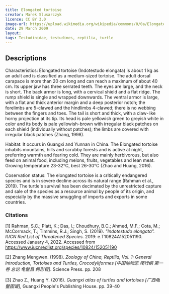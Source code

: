 ```yaml
---
title: Elongated tortoise
creator: Marek Slusarczyk
licence: CC BY 3.0
image-url: https://upload.wikimedia.org/wikipedia/commons/0/0a/Elongated_Tortoise_%28Indotestudo_elongata%29_-_Thailand_1.jpg
date: 29 March 2009
layout: 
tags: Testudinidae, testudines, reptilia, turtle
---
```

## Descriptions
Characteristics: Elongated tortoise (Indotestudo elongata) is about 1 kg as an adult and is classified as a medium-sized tortoise. The adult dorsal carapace is more than 20 cm long and can reach a maximum of about 40 cm. Its upper jaw has three serrated teeth. The eyes are large, and the neck is short. The back armor is long, with a cervical shield and a flat ridge. The rump shield is single and wrapped downwards. The ventral armor is large, with a flat and thick anterior margin and a deep posterior notch; the forelimbs are 5-clawed and the hindlimbs 4-clawed; there is no webbing between the fingers and toes. The tail is short and thick, with a claw-like horny projection at its tip. Its head is pale yellowish green to greyish white in color and its body is pale yellowish-brown with irregular black patches on each shield (individually without patches); the limbs are covered with irregular black patches (Zhang, 1998). 

Habitat: It occurs in Guangxi and Yunnan in China. The Elongated tortoise inhabits mountains, hills and scrubby forests and is active at night, preferring warmth and fearing cold. They are mainly herbivorous, but also feed on animal food, including melons, fruits, vegetables and lean meat. Growing temperature 23-32°C, best 26-30°C (Zhao and Huang, 2016).

Coservation status: The elongated tortoise is a critically endangered species and is in severe decline across its natural range (Rahman et al., 2019). The turtle's survival has been decimated by the unrestricted capture and sale of the species as a resource animal by people of its origin, and especially by the massive smuggling of imports and exports in some countries.

### Citations
[1] Rahman, S.C.; Platt, K.; Das, I.; Choudhury, B.C.; Ahmed, M.F.; Cota, M.; McCormack, T.; Timmins, R.J.; Singh, S. (2019). _"Indotestudo elongata". IUCN Red List of Threatened Species._ 2019: e.T10824A152051190. Accessed January 4, 2022. Accessed from https://www.iucnredlist.org/species/10824/152051190

[2] Zhang Mengwen. (1998). _Zoology of China, Reptilia, Vol. 1: General Introduction, Tortoises and Turtles, Crocodyliformes [中国动物志 爬行纲 第一卷 总论 龟鳖目 鳄形目]_. Science Press. pp. 208

[3] Zhao Z., Huang Y. (2016). _Guangxi atlas of turtles and tortoises [广西龟鳖图谱]_, Guangxi People's Publishing House. pp. 39-40






